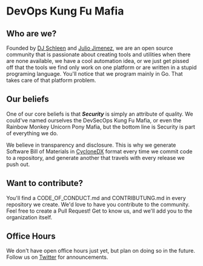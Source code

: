 # DevOps Kung Fu Mafia

## Who are we?
Founded by [DJ Schleen](https://twitter.com/djschleen) and [Julio Jimenez](https://twitter.com/bestdevsecops), we are an open source community that is passionate about creating tools and utilities when there are none available,  we have a cool automation idea, or we just get pissed off that the tools we find only work on one platform or are written in a stupid programing language. You'll notice that we program mainly in Go. That takes care of that platform problem.

## Our beliefs
One of our core beliefs is that ***Security*** is simply an attribute of quality. We could've named ourselves the DevSecOps Kung Fu Mafia, or even the Rainbow Monkey Unicorn Pony Mafia, but the bottom line is Security is part of everything we do. 

We believe in transparency and disclosure. This is why we generate Software Bill of Materials in [CycloneDX](https://cyclonedx.org/) format every time we commit code to a repository, and generate another that travels with every release we push out.

## Want to contribute?
You'll find a CODE_OF_CONDUCT.md and CONTRIBUTUNG.md in every repository we create. We'd love to have you contribute to the community. Feel free to create a Pull Request! Get to know us, and we'll add you to the organization itself.

## Office Hours
We don't have open office hours just yet, but plan on doing so in the future. Follow us on [Twitter](https://twitter.com/_dkfm_) for announcements.
